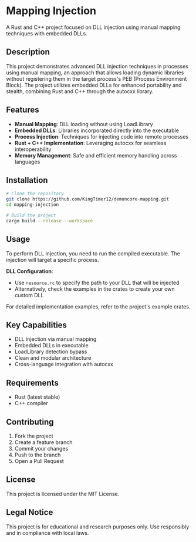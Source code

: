 # Mapping Injection

A Rust and C++ project focused on DLL injection using manual mapping techniques with embedded DLLs.

## Description

This project demonstrates advanced DLL injection techniques in processes using manual mapping, an approach that allows loading dynamic libraries without registering them in the target process's PEB (Process Environment Block). The project utilizes embedded DLLs for enhanced portability and stealth, combining Rust and C++ through the autocxx library.

## Features

- **Manual Mapping**: DLL loading without using LoadLibrary
- **Embedded DLLs**: Libraries incorporated directly into the executable
- **Process Injection**: Techniques for injecting code into remote processes
- **Rust + C++ Implementation**: Leveraging autocxx for seamless interoperability
- **Memory Management**: Safe and efficient memory handling across languages

## Installation

```bash
# Clone the repository
git clone https://github.com/KingTimer12/demoncore-mapping.git
cd mapping-injection

# Build the project
cargo build --release --workspace
```

## Usage

To perform DLL injection, you need to run the compiled executable. The injection will target a specific process.

**DLL Configuration**:
- Use `resource.rc` to specify the path to your DLL that will be injected
- Alternatively, check the examples in the crates to create your own custom DLL

For detailed implementation examples, refer to the project's example crates.

## Key Capabilities

- DLL injection via manual mapping
- Embedded DLLs in executable
- LoadLibrary detection bypass
- Clean and modular architecture
- Cross-language integration with autocxx

## Requirements

- Rust (latest stable)
- C++ compiler

## Contributing

1. Fork the project
2. Create a feature branch
3. Commit your changes
4. Push to the branch
5. Open a Pull Request

## License

This project is licensed under the MIT License.

## Legal Notice

This project is for educational and research purposes only. Use responsibly and in compliance with local laws.
